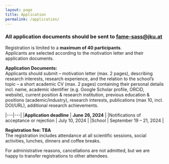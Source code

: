 ```yaml
---
layout: page
title: Application
permalink: /application/
---
```


### All application documents should be sent to [fame-sass@jku.at](mailto:fame-sass@jku.at)

Registration is limited to a **maximum of 40 participants**.  
Applicants are selected according to the motivation letter and their application documents. 

**Application Documents:**   
Applicants should submit
– motivation letter (max. 2 pages), describing research interests, research experience, and the relation to the school’s topic
– a short academic CV (max. 2 pages) containing their personal details incl. name, academic identifier (e.g. Google Scholar profile, ORCiD, website), current position & research institution, previous education & positions (academic/industry), research interests, publications (max 10, incl. DOI/URL), additional research achievements.

|---|---|
|**Application deadline** | **June 26, 2024** |
|Notifications of acceptance or rejection | July 10, 2024 |
|School | September 19 – 21, 2024 | 

**Registration fee: TBA**    
The registration includes attendance at all scientific sessions, social activities, lunches, dinners and coffee breaks. 

For administrative reasons, cancellations are not admitted, but we are happy to transfer registrations to other attendees.

